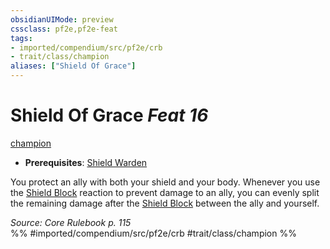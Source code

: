 ```yaml
---
obsidianUIMode: preview
cssclass: pf2e,pf2e-feat
tags:
- imported/compendium/src/pf2e/crb
- trait/class/champion
aliases: ["Shield Of Grace"]
---
```

# Shield Of Grace  *Feat 16*  
[champion](rules/traits/champion.md)  

- **Prerequisites**: [Shield Warden](shield-warden-champion.md)

You protect an ally with both your shield and your body. Whenever you use the [Shield Block](compendium/feats/shield-block.md) reaction to prevent damage to an ally, you can evenly split the remaining damage after the [Shield Block](compendium/feats/shield-block.md) between the ally and yourself.

*Source: Core Rulebook p. 115*  
%% #imported/compendium/src/pf2e/crb #trait/class/champion %%